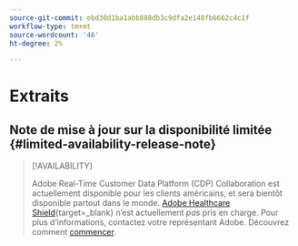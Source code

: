 ```yaml
---
source-git-commit: ebd30d1ba1abb888db3c9dfa2e148fb6662c4c1f
workflow-type: tm+mt
source-wordcount: '46'
ht-degree: 2%

---
```

# Extraits

## Note de mise à jour sur la disponibilité limitée {#limited-availability-release-note}

>[!AVAILABILITY]
>
>Adobe Real-Time Customer Data Platform (CDP) Collaboration est actuellement disponible pour les clients américains, et sera bientôt disponible partout dans le monde. [Adobe Healthcare Shield](https://business.adobe.com/industries/healthcare.html){target=_blank} n’est actuellement *pas* pris en charge. Pour plus d’informations, contactez votre représentant Adobe. Découvrez comment [commencer](/help/guide/home.md#get-started).


